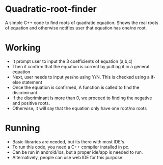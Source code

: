 # Quadratic-root-finder
A simple C++ code to find roots of quadratic equation. Shows the real roots of equation and otherwise notifies user that equation has one/no root.

# Working

- It prompt user to input the 3 coefficients of equation (a,b,c)
- Then it confirm that the equation is correct by putting it in a general equation
- Next, user needs to input yes/no using Y/N. This is checked using a if-else statement
- Once the equation is confirmed, A function is called to find the discriminant.
- If the discriminant is more than 0, we proceed to finding the negative and positive roots.
- Otherwise, it will say that the equation only have one root/no roots

# Running

- Basic libraries are needed, but its there with most IDE's.
- To run this code, you need a C++ compiler installed in pc.
- Can be run in android/ios, but a proper ide/app is needed to run.
- Alternatively, people can use web IDE for this purpose.
